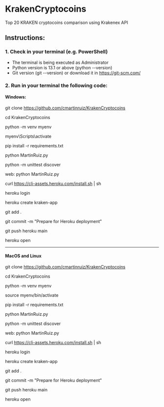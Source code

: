 # KrakenCryptocoins
Top 20 KRAKEN cryptocoins comparison using Krakenex API
## Instructions:
### 1. Check in your terminal (e.g. PowerShell)
* The terminal is being executed as Administrator
* Python version is 13.1 or above (python --version)
* Git version (git --version) or download it in https://git-scm.com/

### 2. Run in your terminal the following code:
#### Windows:

git clone https://github.com/cmartinruiz/KrakenCryptocoins

cd KrakenCryptocoins

python -m venv myenv

myenv\Scripts\activate

pip install -r requirements.txt

python MartinRuiz.py

python -m unittest discover

web: python MartinRuiz.py

curl https://cli-assets.heroku.com/install.sh | sh

heroku login

heroku create kraken-app

git add .

git commit -m "Prepare for Heroku deployment"

git push heroku main

heroku open

---------------------------------------------------------------------------------------------------------------------
#### MacOS and Linux

git clone https://github.com/cmartinruiz/KrakenCryptocoins

cd KrakenCryptocoins

python -m venv myenv

source myenv/bin/activate

pip install -r requirements.txt

python MartinRuiz.py

python -m unittest discover

web: python MartinRuiz.py

curl https://cli-assets.heroku.com/install.sh | sh

heroku login

heroku create kraken-app

git add .

git commit -m "Prepare for Heroku deployment"

git push heroku main

heroku open
